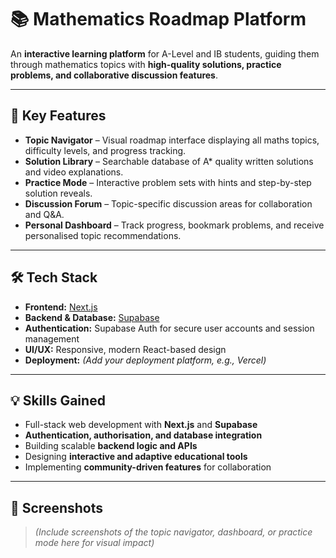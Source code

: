 # 📚 Mathematics Roadmap Platform

An **interactive learning platform** for A-Level and IB students, guiding them through mathematics topics with **high-quality solutions, practice problems, and collaborative discussion features**.

---

## 🚀 Key Features

- **Topic Navigator** – Visual roadmap interface displaying all maths topics, difficulty levels, and progress tracking.
- **Solution Library** – Searchable database of A* quality written solutions and video explanations.
- **Practice Mode** – Interactive problem sets with hints and step-by-step solution reveals.
- **Discussion Forum** – Topic-specific discussion areas for collaboration and Q&A.
- **Personal Dashboard** – Track progress, bookmark problems, and receive personalised topic recommendations.

---

## 🛠️ Tech Stack

- **Frontend:** [Next.js](https://nextjs.org/)
- **Backend & Database:** [Supabase](https://supabase.com/)
- **Authentication:** Supabase Auth for secure user accounts and session management
- **UI/UX:** Responsive, modern React-based design
- **Deployment:** *(Add your deployment platform, e.g., Vercel)*

---

## 💡 Skills Gained

- Full-stack web development with **Next.js** and **Supabase**
- **Authentication, authorisation, and database integration**
- Building scalable **backend logic and APIs**
- Designing **interactive and adaptive educational tools**
- Implementing **community-driven features** for collaboration

---

## 📸 Screenshots

> *(Include screenshots of the topic navigator, dashboard, or practice mode here for visual impact)*
